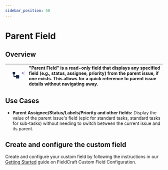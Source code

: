 ```yaml
---
sidebar_position: 50
---
```


# Parent Field

## Overview

| ![](./img/parent-field.png) | "Parent Field" is a read-only field that displays any specified field (e.g., status, assignee, priority) from the parent issue, if one exists. This allows for a quick reference to parent issue details without navigating away.  |
|---|:---|


## Use Cases

- **Parent Assignee/Status/Labels/Priority and other fields:** Display the value of the parent issue's field (epic for standard tasks, standard tasks for sub-tasks) without needing to switch between the current issue and its parent.


## Create and configure the custom field

Create and configure your custom field by following the instructions in our [Getting Started](../getting-started.md) guide on FieldCraft Custom Field Configuration.